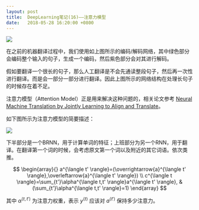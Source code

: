 ```yaml
---
layout: post
title:  DeepLearning笔记(16)——注意力模型
date:   2018-05-28 16:20:00 +0800
---
```


![]({{site.baseurl}}/images/2018/05/28/16-1.png)

在之前的机器翻译过程中，我们使用如上图所示的编码/解码网络，其中绿色部分会编码整个输入的句子，生成一个编码，然后紫色部分会对其进行解码。

假如要翻译一个很长的句子，那么人工翻译是不会先通读整段句子，然后再一次性进行翻译。而是会一部分一部分进行翻译。因此上图所示的网络结构在处理长句子的时候存在着不足。

注意力模型（Attention Model）正是用来解决这种问题的，相关论文参考 [Neural Machine Translation by Jointly Learning to Align and Translate](https://arxiv.org/abs/1409.0473)。

如下图所示为注意力模型的简要描述：

![]({{site.baseurl}}/images/2018/05/28/16-2.png)

下半部分是一个BRNN，用于计算单词的特征；上班部分为另一个RNN，用于翻译。在翻译第一个词的时候，会考虑原文第一个词以及附近的其它词语。依次类推。

$$
\begin{array}{}
a^{\langle t' \rangle}=(\overrightarrow{a}^{\langle t' \rangle},\overleftarrow{a}^{\langle t' \rangle}) \\
c^{\langle t \rangle}=\sum_{t'}\alpha^{\langle t,t' \rangle}a^{\langle t' \rangle}, & (\sum_{t'}\alpha^{\langle t,t' \rangle}=1)
\end{array}
$$

其中 $\alpha^{\langle t,t' \rangle}$ 为注意力权重，表示 $y^{\langle t \rangle}$ 应该对 $a^{\langle t' \rangle}$ 保持多少注意力。